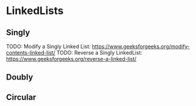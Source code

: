 # LinkedLists

## Singly

TODO: Modify a Singly Linked List: <https://www.geeksforgeeks.org/modify-contents-linked-list/>
TODO: Reverse a Singly LinkedList: <https://www.geeksforgeeks.org/reverse-a-linked-list/>

## Doubly

## Circular
